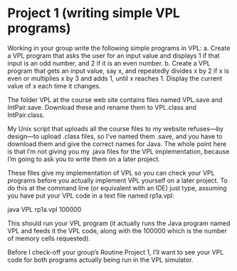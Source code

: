 # Project 1 (writing simple VPL programs)

Working in your group write the following simple programs in VPL:
a. Create a VPL program that asks the user for an input value and displays 1 if that input is an odd number, and 2 if it is an even number.
b. Create a VPL program that gets an input value, say x, and repeatedly divides x by 2 if x is even or multiplies x by 3 and adds 1, until x reaches 1. Display the current value of x each time it changes.

The folder VPL at the course web site contains files named VPL.save and IntPair.save. Download these and rename them to VPL.class and IntPair.class.

My Unix script that uploads all the course files to my website refuses—by design—to upload .class files, so I’ve named them .save, and you have to download them and give the correct names for Java. The whole point here is that I’m not giving you my .java files for the VPL implementation, because I’m going to ask you to write them on a later project.

These files give my implementation of VPL so you can check your VPL programs before you actually implement VPL yourself on a later project. To do this at the command line (or equivalent with an IDE) just type, assuming you have put your VPL code in a text file named rp1a.vpl:

java VPL rp1a.vpl 100000

This should run your VPL program (it actually runs the Java program named VPL and feeds it the VPL code, along with the 100000 which is the number of memory cells requested).

Before I check-off your group’s Routine Project 1, I’ll want to see your VPL code for both programs actually being run in the VPL simulator.
